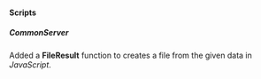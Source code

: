 
#### Scripts

##### CommonServer
Added a **FileResult** function to creates a file from the given data in *JavaScript*.